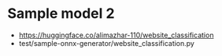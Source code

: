 # Sample model 2

- https://huggingface.co/alimazhar-110/website_classification
- test/sample-onnx-generator/website_classification.py
